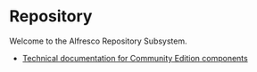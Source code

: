 # Repository

Welcome to the Alfresco Repository Subsystem.


* [Technical documentation for Community Edition components](https://github.com/Alfresco/alfresco-repository/tree/master/docs)
